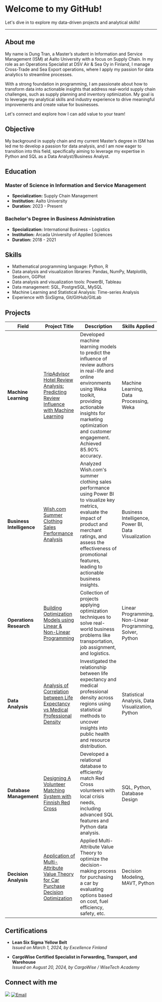 # Welcome to my GitHub!

Let's dive in to explore my data-driven projects and analytical skills!

-------------------------------------------------------------------------------------------------------------------------------------------------------------------------

## About me

My name is Dung Tran, a Master’s student in Information and Service Management (ISM) at Aalto University with a focus on Supply Chain. In my role as an Operations Specialist at DSV Air & Sea Oy in Finland, I manage Cross-Trade and Sea Export operations, where I apply my passion for data analytics to streamline processes.

With a strong foundation in programming, I am passionate about how to transform data into actionable insights that address real-world supply chain challenges, such as supply planning and inventory optimization. My goal is to leverage my analytical skills and industry experience to drive meaningful improvements and create value for businesses.

Let's connect and explore how I can add value to your team!

## Objective

My background in supply chain and my current Master’s degree in ISM has led me to develop a passion for data analysis, and I am now eager to transition into this field, specifically aiming to leverage my expertise in Python and SQL as a Data Analyst/Business Analyst.

## Education

### Master of Science in Information and Service Management
- **Specialization:** Supply Chain Management  
- **Institution:** Aalto University  
- **Duration:** 2023 - Present

### Bachelor's Degree in Business Administration
- **Specialization:** International Business - Logistics  
- **Institution:** Arcada University of Applied Sciences  
- **Duration:** 2018 - 2021


## Skills
- Mathematical programming language: Python, R
- Data analysis and visualization libraries: Pandas, NumPy, Matplotlib, Seaborn, GGPlot
- Data analysis and visualization tools: PowerBI, Tableau
- Data management: SQL, PostgreSQL, MySQL
- Machine Learning and Statistical Analysis: Time-series Analysis 
- Experience with SixSigma, Git/GitHub/GitLab

## Projects

| Field                        | Project Title                                                                                                           | Description                                                                                                                                                                                                                                    | Skills Applied                              |
|------------------------------|-------------------------------------------------------------------------------------------------------------------------|------------------------------------------------------------------------------------------------------------------------------------------------------------------------------------------------------------------------------------------------|---------------------------------------------|
| **Machine Learning**          | [TripAdvisor Hotel Review Analysis: Predicting Review Influence with Machine Learning](https://github.com/DungTran-FI/TripAdvisor-Hotel-Review-Analysis-Predicting-Review-Influence-with-Machine-Learning)                                                 | Developed machine learning models to predict the influence of review authors in real-life and online environments using Weka toolkit, providing actionable insights for marketing optimization and customer engagement. Achieved 85.90% accuracy. | Machine Learning, Data Processing, Weka     |
| **Business Intelligence**    | [Wish.com Summer Clothing Sales Performance Analysis](https://github.com/DungTran-FI/Wish.com-Summer-Clothing-Sales-Performance-Analysis)               | Analyzed Wish.com's summer clothing sales performance using Power BI to visualize key metrics, evaluate the impact of product and merchant ratings, and assess the effectiveness of promotional features, leading to actionable business insights. | Business Intelligence, Power BI, Data Visualization |
| **Operations Research**      | [Building Optimization Models using Linear & Non-Linear Programming](https://github.com/DungTran-FI/Building-Optimization-Models-using-Linear-Non-Linear-Programming-in-Operations-Management)            | Collection of projects applying optimization techniques to solve real-world business problems like transportation, job assignment, and logistics.                                                                                               | Linear Programming, Non-Linear Programming, Solver, Python     |
| **Data Analysis**            | [Analysis of Correlation between Life Expectancy vs Medical Professional Density](https://github.com/DungTran-FI/Analysis-of-Correlation-between-Life-Expectancy-vs-Medical-Professional-Density)        | Investigated the relationship between life expectancy and medical professional density across regions using statistical methods to uncover insights into public health and resource distribution.                                                | Statistical Analysis, Data Visualization, Python |
| **Database Management**      | [Designing A Volunteer Matching System with Finnish Red Cross](https://github.com/DungTran-FI/Designing-A-Volunteer-Matching-System-with-Finnish-Red-Cross)                                          | Developed a relational database to efficiently match Red Cross volunteers with local crisis needs, including advanced SQL features and Python data analysis.                                                                                     | SQL, Python, Database Design                   |
| **Decision Analysis**        | [Application of Multi-Attribute Value Theory for Car Purchase Decision Optimization](https://github.com/DungTran-FI/Application-of-Multi-Attribute-Value-Theory-for-Car-Purchase-Decision-Optimization) | Applied Multi-Attribute Value Theory to optimize the decision-making process for purchasing a car by evaluating options based on cost, fuel efficiency, safety, etc.                                                                             | Decision Modeling, MAVT, Python                |



## Certifications

- **Lean Six Sigma Yellow Belt**  
  *Issued on March 1, 2024, by Excellence Finland*  


- **CargoWise Certified Specialist in Forwarding, Transport, and Warehouse**  
  *Issued on August 20, 2024, by CargoWise / WiseTech Academy*  


## Connect with me
<a href="https://www.linkedin.com/in/dung-tran-b4767a16b/"><img src="https://img.shields.io/badge/-LinkedIn-0072b1?&style=for-the-badge&logo=linkedin&logoColor=white" /></a>
[![Email](https://img.shields.io/badge/Email-thuydungtran2000%40gmail.com-D14836?style=for-the-badge&logo=gmail&logoColor=white)](mailto:thuydungtran2000@gmail.com)


